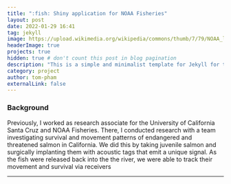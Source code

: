 ```yaml
---
title: ":fish: Shiny application for NOAA Fisheries"
layout: post
date: 2022-01-29 16:41
tag: jekyll
image: https://upload.wikimedia.org/wikipedia/commons/thumb/7/79/NOAA_logo.svg/1200px-NOAA_logo.svg.png
headerImage: true
projects: true
hidden: true # don't count this post in blog pagination
description: "This is a simple and minimalist template for Jekyll for those who likes to eat noodles."
category: project
author: tom-pham
externalLink: false
---
```


### Background
Previously, I worked as research associate for the University of California
Santa Cruz and NOAA Fisheries. There, I conducted research with a team
investigating survival and movement patterns of endangered and threatened salmon
in California. We did this by taking juvenile salmon and surgically implanting
them with acoustic tags that emit a unique signal. As the fish were released 
back into the the river, we were able to track their movement and survival via
receivers 

---
